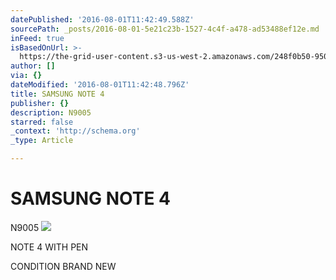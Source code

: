 ```yaml
---
datePublished: '2016-08-01T11:42:49.588Z'
sourcePath: _posts/2016-08-01-5e21c23b-1527-4c4f-a478-ad53488ef12e.md
inFeed: true
isBasedOnUrl: >-
  https://the-grid-user-content.s3-us-west-2.amazonaws.com/248f0b50-950d-4f08-914c-ae51af079223.jpg
author: []
via: {}
dateModified: '2016-08-01T11:42:48.796Z'
title: SAMSUNG NOTE 4
publisher: {}
description: N9005
starred: false
_context: 'http://schema.org'
_type: Article

---
```

# SAMSUNG NOTE 4

N9005
![](https://imgflo.herokuapp.com/graph/vahj1ThiexotieMo/34a1c51529c465492d5bb78286655562/croprotate.jpg?cropheight=557&cropwidth=344&degrees=0&input=https%3A%2F%2Fthe-grid-user-content.s3-us-west-2.amazonaws.com%2F57e0d7fa-52e0-4020-a6f6-36507927127b.jpg&x=40&y=0)

NOTE 4 WITH PEN

CONDITION BRAND NEW